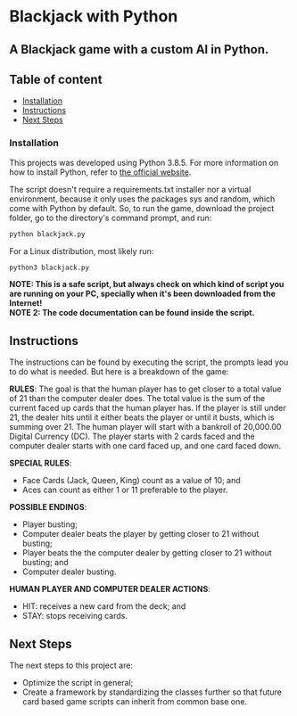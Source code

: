 # Blackjack with Python
## A Blackjack game with a custom AI in Python.

## Table of content
  - [Installation](#installation)
  - [Instructions](#instructions)
  - [Next Steps](#next-steps)

### Installation
This projects was developed using Python 3.8.5. For more information on how to install Python, refer to [the official website](https://www.python.org/).<br>

The script doesn't require a requirements.txt installer nor a virtual environment, because it only uses the packages sys and random, which come with Python by default. So, to run the game, download the project folder, go to the directory's command prompt, and run:
```sh
python blackjack.py
```

For a Linux distribution, most likely run:
```sh
python3 blackjack.py
```

**NOTE: This is a safe script, but always check on which kind of script you are running on your PC, specially when it's been downloaded from the Internet!**<br> 
**NOTE 2: The code documentation can be found inside the script.**

## Instructions
The instructions can be found by executing the script, the prompts lead you to do what is needed. But here is a breakdown of the game:

**RULES**:
The goal is that the human player has to get closer to a total value of 21 than the computer dealer does. The total value is the sum of the current faced up cards that the human player has. If the player is still under 21, the dealer hits until it either beats the player or until it busts, which is summing over 21. The human player will start with a bankroll of 20,000.00 Digital Currency (DC). The player starts with 2 cards faced and the computer dealer starts with one card faced up, and one card faced down.

**SPECIAL RULES**:
- Face Cards (Jack, Queen, King) count as a value of 10; and
- Aces can count as either 1 or 11 preferable to the player.

**POSSIBLE ENDINGS**:
- Player busting;
- Computer dealer beats the player by getting closer to 21 without busting;
- Player beats the the computer dealer by getting closer to 21 without busting; and
- Computer dealer busting.

**HUMAN PLAYER AND COMPUTER DEALER ACTIONS**:
- HIT: receives a new card from the deck; and
- STAY: stops receiving cards.

## Next Steps
The next steps to this project are:
- Optimize the script in general;
- Create a framework by standardizing the classes further so that future card based game scripts can inherit from common base one.

